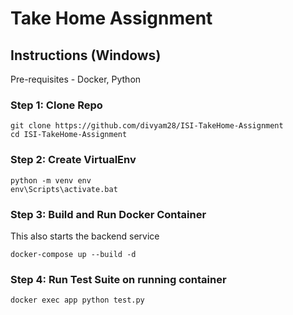 # Take Home Assignment

## Instructions (Windows)

Pre-requisites - Docker, Python

### Step 1: Clone Repo

``` 
git clone https://github.com/divyam28/ISI-TakeHome-Assignment 
cd ISI-TakeHome-Assignment
```

### Step 2: Create VirtualEnv
```
python -m venv env
env\Scripts\activate.bat
```
### Step 3: Build and Run Docker Container
This also starts the backend service
```
docker-compose up --build -d
```

### Step 4: Run Test Suite on running container
```
docker exec app python test.py
```
